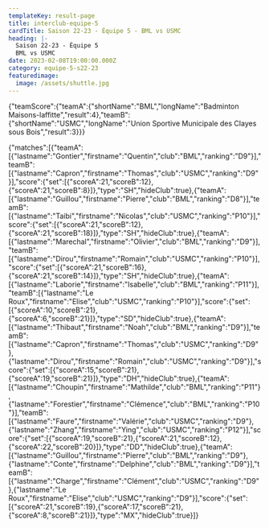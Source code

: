 ```yaml
---
templateKey: result-page
title: interclub-equipe-5
cardTitle: Saison 22-23 - Équipe 5 - BML vs USMC
heading: |-
  Saison 22-23 - Équipe 5
  BML vs USMC
date: 2023-02-08T19:00:00.000Z
category: equipe-5-s22-23
featuredimage:
  image: /assets/shuttle.jpg
---
```


<teamscoreboard>{"teamScore":{"teamA":{"shortName":"BML","longName":"Badminton Maisons-laffitte","result":4},"teamB":{"shortName":"USMC","longName":"Union Sportive Municipale des Clayes sous Bois","result":3}}}</teamscoreboard>

<scoreboard>{"matches":[{"teamA":[{"lastname":"Gontier","firstname":"Quentin","club":"BML","ranking":"D9"}],"teamB":[{"lastname":"Capron","firstname":"Thomas","club":"USMC","ranking":"D9"}],"score":{"set":[{"scoreA":21,"scoreB":12},{"scoreA":21,"scoreB":8}]},"type":"SH","hideClub":true},{"teamA":[{"lastname":"Guillou","firstname":"Pierre","club":"BML","ranking":"D8"}],"teamB":[{"lastname":"Taibi","firstname":"Nicolas","club":"USMC","ranking":"P10"}],"score":{"set":[{"scoreA":21,"scoreB":12},{"scoreA":21,"scoreB":18}]},"type":"SH","hideClub":true},{"teamA":[{"lastname":"Marechal","firstname":"Olivier","club":"BML","ranking":"D9"}],"teamB":[{"lastname":"Dirou","firstname":"Romain","club":"USMC","ranking":"P10"}],"score":{"set":[{"scoreA":21,"scoreB":16},{"scoreA":21,"scoreB":14}]},"type":"SH","hideClub":true},{"teamA":[{"lastname":"Laborie","firstname":"Isabelle","club":"BML","ranking":"P11"}],"teamB":[{"lastname":"Le Roux","firstname":"Elise","club":"USMC","ranking":"P10"}],"score":{"set":[{"scoreA":10,"scoreB":21},{"scoreA":6,"scoreB":21}]},"type":"SD","hideClub":true},{"teamA":[{"lastname":"Thibaut","firstname":"Noah","club":"BML","ranking":"D9"}],"teamB":[{"lastname":"Capron","firstname":"Thomas","club":"USMC","ranking":"D9"},{"lastname":"Dirou","firstname":"Romain","club":"USMC","ranking":"D9"}],"score":{"set":[{"scoreA":15,"scoreB":21},{"scoreA":19,"scoreB":21}]},"type":"DH","hideClub":true},{"teamA":[{"lastname":"Choupin","firstname":"Mathilde","club":"BML","ranking":"P11"},{"lastname":"Forestier","firstname":"Clémence","club":"BML","ranking":"P10"}],"teamB":[{"lastname":"Faure","firstname":"Valérie","club":"USMC","ranking":"D9"},{"lastname":"Zhang","firstname":"Ying","club":"USMC","ranking":"P12"}],"score":{"set":[{"scoreA":19,"scoreB":21},{"scoreA":21,"scoreB":12},{"scoreA":22,"scoreB":20}]},"type":"DD","hideClub":true},{"teamA":[{"lastname":"Guillou","firstname":"Pierre","club":"BML","ranking":"D9"},{"lastname":"Conte","firstname":"Delphine","club":"BML","ranking":"D9"}],"teamB":[{"lastname":"Charge","firstname":"Clément","club":"USMC","ranking":"D9"},{"lastname":"Le Roux","firstname":"Elise","club":"USMC","ranking":"D9"}],"score":{"set":[{"scoreA":21,"scoreB":19},{"scoreA":17,"scoreB":21},{"scoreA":8,"scoreB":21}]},"type":"MX","hideClub":true}]}</scoreboard>